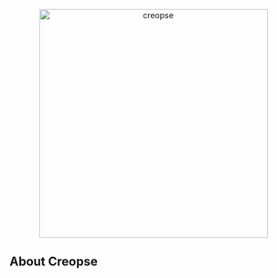 <p align="center"><a href="#" target="_blank"><img src="https://github.com/user-attachments/assets/e9347e64-d890-4224-8c1f-3f34c862f095" width="400" alt="creopse"></a></p>

## About Creopse
